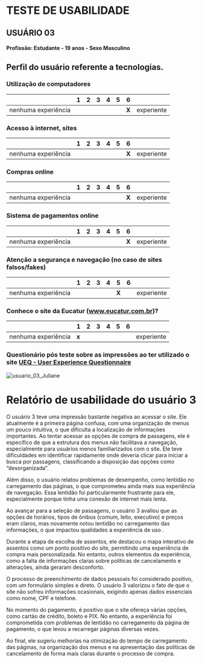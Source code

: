 # TESTE DE USABILIDADE
## USUÁRIO 03

#### Profissão: Estudante - 19 anos - Sexo Masculino

## Perfil do usuário referente a tecnologias.

### Utilização de computadores
| | 1 | 2 | 3 | 4 | 5 | 6 | |
| --- | --- | --- | --- | --- | --- | --- | --- |
| nenhuma experiência | | | | | | **X** | experiente |

### Acesso à internet, sites
| | 1 | 2 | 3 | 4 | 5 | 6 | |
| --- | --- | --- | --- | --- | --- | --- | --- |
| nenhuma experiência | | | | | | **X** | experiente |


### Compras online
| | 1 | 2 | 3 | 4 | 5 | 6 | |
| --- | --- | --- | --- | --- | --- | --- | --- |
| nenhuma experiência | | | | | | **X** | experiente |


### Sistema de pagamentos online
| | 1 | 2 | 3 | 4 | 5 | 6 | |
| --- | --- | --- | --- | --- | --- | --- | --- |
| nenhuma experiência | | | | | | **X** | experiente |

### Atenção a segurança e navegação (no caso de sites falsos/fakes)
| | 1 | 2 | 3 | 4 | 5 | 6 | |
| --- | --- | --- | --- | --- | --- | --- | --- |
| nenhuma experiência | | | | | **X** | | experiente |

### Conhece o site da Eucatur (www.eucatur.com.br)?
|                       | 1 | 2 | 3 | 4 | 5  | 6  |                      |
| --------------------- |---|---|---|---|----|----|---------------------- |
| nenhuma experiência   | **x**  |  |   |   |    |    | experiente            |


### Questionário pós teste sobre as impressões ao ter utilizado o site [UEQ - User Experience Questionnaire](https://www.ueq-online.org/)
![usuario_03_Juliane](https://github.com/user-attachments/assets/bd2fb7a9-56b3-4c13-8ec8-23a0ed8bcc4e)

# Relatório de usabilidade do usuário 3 
O usuário 3 teve uma impressão bastante negativa ao acessar o site. Ele atualmente é a primeira página confusa, com uma organização de menus um pouco intuitiva, o que dificulta a localização de informações importantes. Ao tentar acessar as opções de compra de passagens, ele é específico de que a estrutura dos menus não facilitava a navegação, especialmente para usuários menos familiarizados com o site. Ele teve dificuldades em identificar rapidamente onde deveria clicar para iniciar a busca por passagens, classificando a disposição das opções como “desorganizada”.

Além disso, o usuário relatou problemas de desempenho, como lentidão no carregamento das páginas, o que comprometeu ainda mais sua experiência de navegação. Essa lentidão foi particularmente frustrante para ele, especialmente porque tinha uma conexão de internet mais lenta.

Ao avançar para a seleção de passagens, o usuário 3 avaliou que as opções de horários, tipos de ônibus (comum, leito, executivo) e preços eram claros, mas novamente notou lentidão no carregamento das informações, o que impactou qualidades a experiência de uso .

Durante a etapa de escolha de assentos, ele destacou o mapa interativo de assentos como um ponto positivo do site, permitindo uma experiência de compra mais personalizada. No entanto, outros elementos da experiência, como a falta de informações claras sobre políticas de cancelamento e alterações, ainda geraram desconforto.

O processo de preenchimento de dados pessoais foi considerado positivo, com um formulário simples e direto. O usuário 3 valorizou o fato de que o site não sofreu informações ocasionais, exigindo apenas dados essenciais como nome, CPF e telefone.

No momento do pagamento, é positivo que o site ofereça várias opções, como cartão de crédito, boleto e PIX. No entanto, a experiência foi comprometida com problemas de lentidão no carregamento da página de pagamento, o que levou a recarregar páginas diversas vezes.

Ao final, ele sugeriu melhorias na otimização do tempo de carregamento das páginas, na organização dos menus e na apresentação das políticas de cancelamento de forma mais claras durante o processo de compra.


